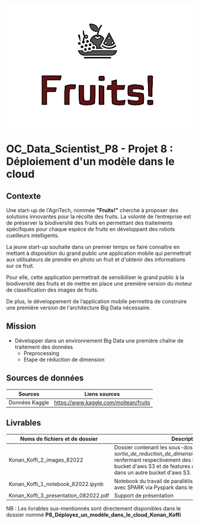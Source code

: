 ![logo-fruits](https://github.com/ONOKANA8/OC_Data_Scientist_P8/blob/main/logo-fruits.png?raw=true)

# **OC_Data_Scientist_P8 - Projet 8 : Déploiement d'un modèle dans le cloud**

## Contexte

Une start-up de l'AgriTech, nommée **"Fruits!"** cherche à proposer des solutions innovantes pour la récolte des fruits.
La volonté de l’entreprise est de préserver la biodiversité des fruits en permettant des traitements spécifiques pour chaque espèce de fruits en développant des robots cueilleurs intelligents.

La jeune start-up souhaite dans un premier temps se faire connaître en mettant à disposition du grand public une application mobile qui permettrait aux utilisateurs de prendre en photo un fruit et d'obtenir des informations sur ce fruit.

Pour elle, cette application permettrait de sensibiliser le grand public à la biodiversité des fruits et de mettre en place une première version du moteur de classification des images de fruits.

De plus, le développement de l’application mobile permettra de construire une première version de l'architecture Big Data nécessaire.


## Mission
* Développer dans un environnement Big Data une première chaîne de traitement des données
  * Preprocessing
  * Etape de réduction de dimension


## Sources de données
|Sources|Liens sources|
|--|--|
|Données Kaggle|https://www.kaggle.com/moltean/fruits|


## Livrables
|Noms de fichiers et de dossier|Descriptions|
|--|--|
|Konan_Koffi_2_images_82022|Dossier contenant les sous-dossiers *Training_1* et *sortie_de_reduction_de_dimension_dimage_via_pca.parquet* renfermant respectivement des images stockées dans un bucket d'aws S3 et de features de ces images stockées dans un autre bucket d'aws S3.|
|Konan_Koffi_1_notebook_82022.ipynb|Notebook du travail de parallélisation de calculs réalisé avec SPARK via Pyspark dans le cloud|
|Konan_Koffi_3_presentation_082022.pdf|Support de présentation|

NB : Les livrables sus-mentionnés sont directement disponibles dans le dossier nommé **P8_Déployez_un_modèle_dans_le_cloud_Konan_Koffi**
